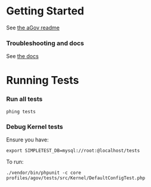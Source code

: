 # Getting Started

See [the aGov readme](https://github.com/previousnext/agov/blob/8.x-1.x/agov/README.md)

### Troubleshooting and docs

See [the docs](https://github.com/previousnext/agov/blob/8.x-1.x/agov/docs/index.md)

# Running Tests

### Run all tests

    phing tests

### Debug Kernel tests

Ensure you have:

    export SIMPLETEST_DB=mysql://root:@localhost/tests

To run:

    ./vendor/bin/phpunit -c core profiles/agov/tests/src/Kernel/DefaultConfigTest.php

